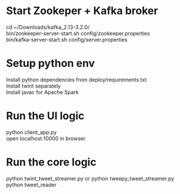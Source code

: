 
# Start Zookeper + Kafka broker
cd ~/Downloads/kafka_2.13-3.2.0/  
bin/zookeeper-server-start.sh config/zookeeper.properties  
bin/kafka-server-start.sh config/server.properties  

# Setup python env
Install python dependencies from deploy/requirements.txt  
Install twint separately  
Install javac for Apache Spark  

# Run the UI logic
python client_app.py  
open localhost:10000 in browser  

# Run the core logic
python twint_tweet_streamer.py or python tweepy_tweet_streamer.py  
python tweet_reader  